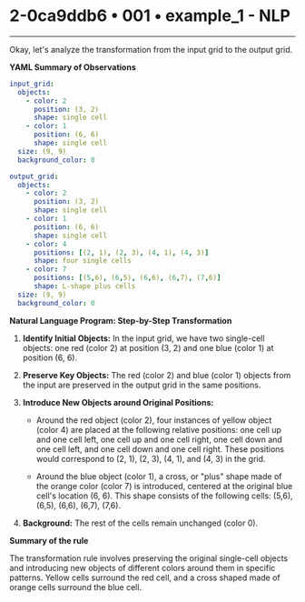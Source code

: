 # 2-0ca9ddb6 • 001 • example_1 - NLP

---
Okay, let's analyze the transformation from the input grid to the output grid.

**YAML Summary of Observations**

```yaml
input_grid:
  objects:
    - color: 2
      position: (3, 2)
      shape: single cell
    - color: 1
      position: (6, 6)
      shape: single cell
  size: (9, 9)
  background_color: 0

output_grid:
  objects:
    - color: 2
      position: (3, 2)
      shape: single cell
    - color: 1
      position: (6, 6)
      shape: single cell
    - color: 4
      positions: [(2, 1), (2, 3), (4, 1), (4, 3)]
      shape: four single cells
    - color: 7
      positions: [(5,6), (6,5), (6,6), (6,7), (7,6)]
      shape: L-shape plus cells
  size: (9, 9)
  background_color: 0
```

**Natural Language Program: Step-by-Step Transformation**

1.  **Identify Initial Objects:** In the input grid, we have two single-cell objects: one red (color 2) at position (3, 2) and one blue (color 1) at position (6, 6).

2.  **Preserve Key Objects:** The red (color 2) and blue (color 1) objects from the input are preserved in the output grid in the same positions.

3.  **Introduce New Objects around Original Positions:**
    *   Around the red object (color 2), four instances of yellow object (color 4) are placed at the following relative positions: one cell up and one cell left, one cell up and one cell right, one cell down and one cell left, and one cell down and one cell right. These positions would correspond to (2, 1), (2, 3), (4, 1), and (4, 3) in the grid.

    *   Around the blue object (color 1), a cross, or "plus" shape made of the orange color (color 7) is introduced, centered at the original blue cell's location (6, 6). This shape consists of the following cells: (5,6), (6,5), (6,6), (6,7), (7,6).

4. **Background:** The rest of the cells remain unchanged (color 0).

**Summary of the rule**

The transformation rule involves preserving the original single-cell objects and introducing new objects of different colors around them in specific patterns. Yellow cells surround the red cell, and a cross shaped made of orange cells surround the blue cell.

